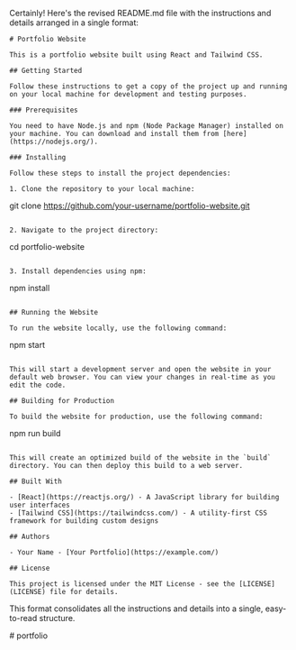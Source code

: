 Certainly! Here's the revised README.md file with the instructions and details arranged in a single format:

```
# Portfolio Website

This is a portfolio website built using React and Tailwind CSS.

## Getting Started

Follow these instructions to get a copy of the project up and running on your local machine for development and testing purposes.

### Prerequisites

You need to have Node.js and npm (Node Package Manager) installed on your machine. You can download and install them from [here](https://nodejs.org/).

### Installing

Follow these steps to install the project dependencies:

1. Clone the repository to your local machine:
   ```
   git clone https://github.com/your-username/portfolio-website.git
   ```

2. Navigate to the project directory:
   ```
   cd portfolio-website
   ```

3. Install dependencies using npm:
   ```
   npm install
   ```

## Running the Website

To run the website locally, use the following command:

```
npm start
```

This will start a development server and open the website in your default web browser. You can view your changes in real-time as you edit the code.

## Building for Production

To build the website for production, use the following command:

```
npm run build
```

This will create an optimized build of the website in the `build` directory. You can then deploy this build to a web server.

## Built With

- [React](https://reactjs.org/) - A JavaScript library for building user interfaces
- [Tailwind CSS](https://tailwindcss.com/) - A utility-first CSS framework for building custom designs

## Authors

- Your Name - [Your Portfolio](https://example.com/)

## License

This project is licensed under the MIT License - see the [LICENSE](LICENSE) file for details.
```

This format consolidates all the instructions and details into a single, easy-to-read structure.

#   p o r t f o l i o  
 